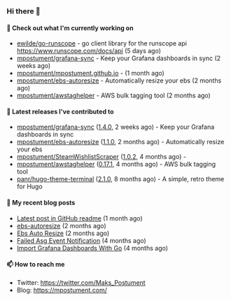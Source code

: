### Hi there 👋

#### 👷 Check out what I'm currently working on

- [ewilde/go-runscope](https://github.com/ewilde/go-runscope) - go client library for the runscope  api https://www.runscope.com/docs/api (5 days ago)
- [mpostument/grafana-sync](https://github.com/mpostument/grafana-sync) - Keep your Grafana dashboards in sync (2 weeks ago)
- [mpostument/mpostument.github.io](https://github.com/mpostument/mpostument.github.io) -  (1 month ago)
- [mpostument/ebs-autoresize](https://github.com/mpostument/ebs-autoresize) - Automatically resize your ebs (2 months ago)
- [mpostument/awstaghelper](https://github.com/mpostument/awstaghelper) - AWS bulk tagging tool (2 months ago)

#### 🔭 Latest releases I've contributed to

- [mpostument/grafana-sync](https://github.com/mpostument/grafana-sync) ([1.4.0](https://github.com/mpostument/grafana-sync/releases/tag/1.4.0), 2 weeks ago) - Keep your Grafana dashboards in sync
- [mpostument/ebs-autoresize](https://github.com/mpostument/ebs-autoresize) ([1.1.0](https://github.com/mpostument/ebs-autoresize/releases/tag/1.1.0), 2 months ago) - Automatically resize your ebs
- [mpostument/SteamWishlistScraper](https://github.com/mpostument/SteamWishlistScraper) ([1.0.2](https://github.com/mpostument/SteamWishlistScraper/releases/tag/1.0.2), 4 months ago) - 
- [mpostument/awstaghelper](https://github.com/mpostument/awstaghelper) ([0.17.1](https://github.com/mpostument/awstaghelper/releases/tag/0.17.1), 4 months ago) - AWS bulk tagging tool
- [panr/hugo-theme-terminal](https://github.com/panr/hugo-theme-terminal) ([2.1.0](https://github.com/panr/hugo-theme-terminal/releases/tag/2.1.0), 8 months ago) - A simple, retro theme for Hugo

#### 📜 My recent blog posts

- [Latest post in GitHub readme](/2021/03/06/latest_post_in_github_readme/) (1 month ago)
- [ebs-autoresize](/projects/ebs-autoresize/) (2 months ago)
- [Ebs Auto Resize](/2021/02/06/ebs-auto-resize/) (2 months ago)
- [Failed Asg Event Notification](/2021/01/03/failed-asg-event-notification/) (4 months ago)
- [Import Grafana Dashboards With Go](/2020/12/23/import-grafana-dashboards-with-go/) (4 months ago)

#### 📫 How to reach me

- Twitter: https://twitter.com/Maks_Postument
- Blog: https://mpostument.com/
